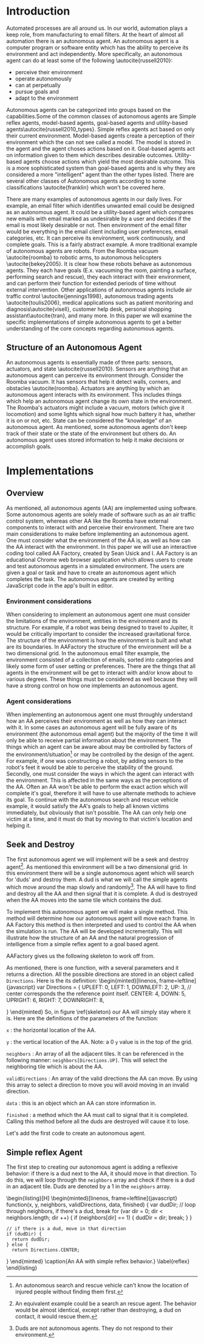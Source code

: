 # Introduction
Automated processes are all around us. In our world, automation plays a keep role, from manufacturing to email filters.  At the heart of almost all automation there is an autonomous agent.  An autonomous agent is a computer program or software entity which has the ability to perceive its environment and act independently. More specifically, an autonomous agent can do at least some of the following \autocite{russell2010}:   

- perceive their environment  
- operate autonomously  
- can at perpetually  
- pursue goals and   
- adapt to the environment  

Autonomous agents can be categorized into groups based on the capabilities.Some of the common classes of autonomous agents are Simple reflex agents, model-based agents, goal-based agents and utility-based agents\autocite{russell2010_types}. Simple reflex agents act based on only their current environment.  Model-based agents create a perception of their environment which the can not see called a model. The model is stored in the agent and the agent choses actions based on it. Goal-based agents act on information given to them which describes desirable outcomes.  Utility-based agents choose actions which yield the most desirable outcome. This is a more sophisticated system than goal-based agents and is why they are considered a more "intelligent" agent than the other types listed. There are several other classes of Autonomous agents according to some classifications  \autocite{franklin} which won't be covered here.  

There are many examples of autonomous agents in our daily lives.  For example, an email filter which identifies unwanted email could be designed as an autonomous agent.  It could be a utility-based agent which compares new emails with email marked as undesirable by a user and decides if the email is most likely desirable or not. Then environment of the email filter would be everything in the email client including user preferences, email categories, etc. It can perceive its environment, work continuously, and complete goals. This is a fairly abstract example. A more traditional example of autonomous agents are robots. From the Roomba vacuum \autocite{roomba} to robotic arms, to autonomous helicopters \autocite{bekey2005}. It is clear how these robots behave as autonomous agents. They each have goals (E.x. vacuuming the room, painting a surface, performing search and rescue), they each interact with their environment, and can perform their function for extended periods of time without external intervention. Other applications of autonomous agents include air traffic control \autocite{jennings1998}, autonomous trading agents \autocite{toulis2006}, medical applications such as patient monitoring and diagnosis\autocite{visell}, customer help desk, personal shopping assistant\autocite{tran}, and many more.  In this paper we will examine the specific implementations of simple autonomous agents to get a better understanding of the core concepts regarding autonomous agents.

## Structure of an Autonomous Agent
An autonomous agents is essentially made of three parts: sensors, actuators, and state \autocite{russell2010}. Sensors are anything that an autonomous agent can perceive its environment through. Consider the Roomba vacuum. It has sensors that help it detect walls, corners, and obstacles \autocite{roomba}. Actuators are anything by which an autonomous agent interacts with its environment. This includes things which help an autonomous agent change its own state in the environment. The Roomba's actuators might include a vacuum, motors (which give it locomotion) and some lights which signal how much battery it has, whether it is on or not, etc. State can be considered the "knowledge" of an autonomous agent. As mentioned, some autonomous agents don't keep track of their state or the state of the environment but others do. An autonomous agent uses stored information to help it make decisions or accomplish goals.

# Implementations
## Overview
As mentioned, all autonomous agents (AA) are implemented using software. Some autonomous agents are solely made of software such as an air traffic control system, whereas other AA like the Roomba have external components to interact with and perceive their environment. There are two main considerations to make before implementing an autonomous agent. One must consider what the environment of the AA is, as well as how can the AA interact with the environment. In this paper we will use an interactive coding tool called AA Factory, created by Sean Usick and I. AA Factory is an educational Chrome web browser application which allows users to create and test autonomous agents in a simulated environment. The users are given a goal or task and have to create an autonomous agent which completes the task.  The autonomous agents are created by writing JavaScript code in the app's built in editor. 

### Environment considerations
When considering to implement an autonomous agent one must consider the limitations of the environment, entities in the environment and its structure. For example, if a robot was being designed to travel to Jupiter, it would be critically important to consider the increased gravitational force. The structure of the environment is how the environment is built and what are its boundaries. In AAFactory the structure of the environment will be a two dimensional grid. In the autonomous email filter example, the environment consisted of a collection of emails, sorted into categories and likely some form of user setting or preferences. There are the things that all agents in the environment will be get to interact with and/or know about to various degrees. These things must be considered as well because they will have a strong control on how one implements an autonomous agent.

### Agent considerations
When implementing an autonomous agent one must throughly understand how an AA perceives their environment as well as how they can interact with it. In some cases an autonomous agent will be fully aware of its environment (the autonomous email agent) but the majority of the time it will only be able to receive partial information about the environment. The things which an agent can be aware about may be controlled by factors of the environment/situation[^AC1] or may be controlled by the design of the agent. For example, if one was constructing a robot, by adding sensors to the robot's feet it would be able to perceive the stability of the ground. Secondly, one must consider the ways in which the agent can interact with the environment. This is affected in the same ways as the perceptions of the AA. Often an AA won't be able to perform the exact action which will complete it's goal, therefore it will have to use alternate methods to achieve its goal. To continue with the autonomous search and rescue vehicle example, it would satisfy the AA's goals to help all known victims immediately, but obviously that isn't possible. The AA can only help one victim at a time, and it must do that by moving to that victim's location and helping it. 

[^AC1]: An autonomous search and rescue vehicle can't know the location of injured people without finding them first.

## Seek and Destroy
The first autonomous agent we will implement will be a seek and destroy agent[^SD1]. As mentioned this environment will be a two dimensional grid. In this environment there will be a single autonomous agent which will search for 'duds' and destroy them. A dud is what we will call the simple agents which move around the map slowly and randomly[^SD2].  The AA will have to find and destroy all the AA and then signal that it is complete. A dud is destroyed when the AA moves into the same tile which contains the dud.  

[^SD1]: An equivalent example could be a search an rescue agent. The behavior would be almost identical, except rather than destroying, a dud on contact, it would rescue them.
[^SD2]: Duds are not autonomous agents. They do not respond to their environment.

To implement this autonomous agent we will make a single method. This method will determine how our autonomous agent will move each frame. In AA Factory this method is then interpreted and used to control the AA when the simulation is run. The AA will be developed incrementally. This will illustrate how the structure of an AA and the natural progression of intelligence from a simple reflex agent to a goal based agent.

AAFactory gives us the following skeleton to work off from.  



<!-- ![The basic skeleton from AAFactory\label{skeleton}](../assets/skeleton.png "skeleton")      -->

As mentioned, there is one function, with a several parameters and it returns a direction. All the possible directions are stored in an object called `Directions`. Here is the its definition:
\begin{minted}[linenos,
               frame=leftline]{javascript}
var Directions = {
  UPLEFT: 0,
  LEFT: 1,
  DOWNLEFT: 2,
  UP: 3,
  // center corresponds the the reference point itself.
  CENTER: 4,
  DOWN: 5,
  UPRIGHT: 6,
  RIGHT: 7,
  DOWNRIGHT: 8,

}
\end{minted}
So, in figure \ref{skeleton} our AA will simply stay where it is. Here are the definitions of the parameters of the function:  

`x`
:   the horizontal location of the AA.  

`y`
:   the vertical location of the AA. Note: a 0 `y` value is in the top of the grid.  

`neighbors`
:   An array of all the adjacent tiles. It can be referenced in the following manner: `neighbors[Directions.UP]`. This will select the neighboring tile which is about the AA.  

`validDirections`
:   An array of the valid directions the AA can move. By using this array to select a direction to move you will avoid moving in an invalid direction.  

`data` 
:   this is an object which an AA can store information in.  

`finished`
:   a method which the AA must call to signal that it is completed. Calling this method before all the duds are destroyed will cause it to lose.

Let's add the first code to create an autonomous agent.



## Simple reflex Agent
The first step to creating our autonomous agent is adding a reflexive behavior: if there is a dud next to the AA, it should move in that direction.  To do this, we will loop through the   `neighbors` array and check if there is a dud in an adjacent tile. Duds are denoted by a 1 in the `neighbors` array.

\begin{listing}[H]
  \begin{minted}[linenos, frame=leftline]{javascript}
  function(x, y, neighbors, validDirections, data, finished) {
    var dudDir;
    // loop through neighbors, if there's a dud, break
    for (var dir = 0; dir < neighbors.length; dir ++) {
      if (neighbors[dir] == 1) {
        dudDir = dir;
        break;
      }
    }

    // if there is a dud, move in that direction
    if (dudDir) {
      return dudDir;
    } else {
      return Directions.CENTER;
  } 
  \end{minted}
  \caption{An AA with simple reflex behavior.}
  \label{reflex}
\end{listing}
